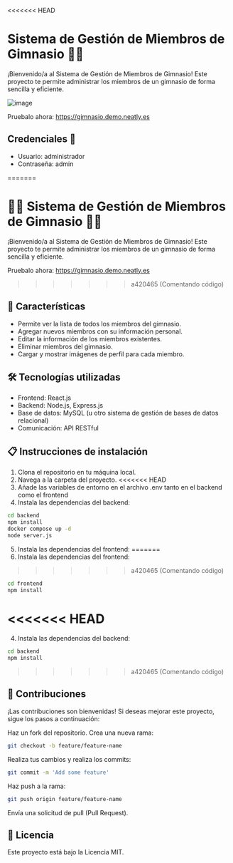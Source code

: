 <<<<<<< HEAD
# Sistema de Gestión de Miembros de Gimnasio 🏋️‍♀️
¡Bienvenido/a al Sistema de Gestión de Miembros de Gimnasio! Este proyecto te permite administrar los miembros de un gimnasio de forma sencilla y eficiente.

![image](https://github.com/Itzvicen/gestion-gimnasio/assets/92974434/75bb2b65-b5df-45af-a36f-5050456444f6)


Pruebalo ahora: https://gimnasio.demo.neatly.es

## Credenciales 🔐

- Usuario: administrador
- Contraseña: admin

=======
# 🏋️‍♂️ Sistema de Gestión de Miembros de Gimnasio 🏋️‍♀️

¡Bienvenido/a al Sistema de Gestión de Miembros de Gimnasio! Este proyecto te permite administrar los miembros de un gimnasio de forma sencilla y eficiente.

Pruebalo ahora: https://gimnasio.demo.neatly.es

>>>>>>> a420465 (Comentando código)
## 🚀 Características

- Permite ver la lista de todos los miembros del gimnasio.
- Agregar nuevos miembros con su información personal.
- Editar la información de los miembros existentes.
- Eliminar miembros del gimnasio.
- Cargar y mostrar imágenes de perfil para cada miembro.

## 🛠️ Tecnologías utilizadas

- Frontend: React.js
- Backend: Node.js, Express.js
- Base de datos: MySQL (u otro sistema de gestión de bases de datos relacional)
- Comunicación: API RESTful

## 📋 Instrucciones de instalación

1. Clona el repositorio en tu máquina local.
2. Navega a la carpeta del proyecto.
<<<<<<< HEAD
3. Añade las variables de entorno en el archivo .env tanto en el backend como el frontend
4. Instala las dependencias del backend:

```bash
cd backend
npm install
docker compose up -d
node server.js
```
5. Instala las dependencias del frontend:
=======
3. Instala las dependencias del frontend:
>>>>>>> a420465 (Comentando código)

```bash
cd frontend
npm install
```

<<<<<<< HEAD
=======
4. Instala las dependencias del backend:

```bash
cd backend
npm install
```
>>>>>>> a420465 (Comentando código)
## 🤝 Contribuciones
¡Las contribuciones son bienvenidas! Si deseas mejorar este proyecto, sigue los pasos a continuación:

Haz un fork del repositorio.
Crea una nueva rama:
```bash
git checkout -b feature/feature-name
```
Realiza tus cambios y realiza los commits:
```bash
git commit -m 'Add some feature'
```
Haz push a la rama:
```bash
git push origin feature/feature-name
```
Envía una solicitud de pull (Pull Request).

## 📄 Licencia
Este proyecto está bajo la Licencia MIT.
